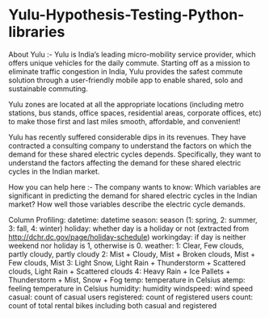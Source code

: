 # Yulu-Hypothesis-Testing-Python-libraries
About Yulu :-
Yulu is India’s leading micro-mobility service provider, which offers unique vehicles for the daily commute. Starting off as a mission to eliminate
traffic congestion in India, Yulu provides the safest commute solution through a user-friendly mobile app to enable shared, solo and sustainable commuting.

Yulu zones are located at all the appropriate locations (including metro stations, bus stands, office spaces, residential areas, corporate offices, etc)
to make those first and last miles smooth, affordable, and convenient!

Yulu has recently suffered considerable dips in its revenues. They have contracted a consulting company to understand the factors on which the
demand for these shared electric cycles depends. Specifically, they want to understand the factors affecting the demand for these shared electric
cycles in the Indian market.

How you can help here :-
The company wants to know:
Which variables are significant in predicting the demand for shared electric cycles in the Indian market?
How well those variables describe the electric cycle demands.

Column Profiling:
datetime: datetime
season: season (1: spring, 2: summer, 3: fall, 4: winter)
holiday: whether day is a holiday or not (extracted from http://dchr.dc.gov/page/holiday-schedule)
workingday: if day is neither weekend nor holiday is 1, otherwise is 0.
weather:
1: Clear, Few clouds, partly cloudy, partly cloudy
2: Mist + Cloudy, Mist + Broken clouds, Mist + Few clouds, Mist
3: Light Snow, Light Rain + Thunderstorm + Scattered clouds, Light Rain + Scattered clouds
4: Heavy Rain + Ice Pallets + Thunderstorm + Mist, Snow + Fog
temp: temperature in Celsius
atemp: feeling temperature in Celsius
humidity: humidity
windspeed: wind speed
casual: count of casual users
registered: count of registered users
count: count of total rental bikes including both casual and registered
